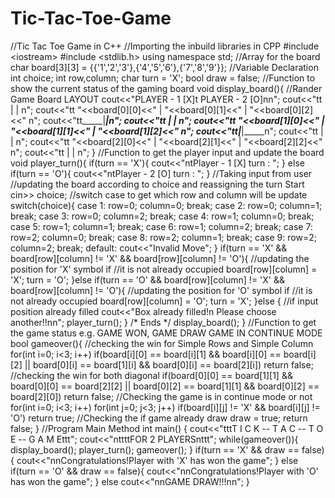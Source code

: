 # Tic-Tac-Toe-Game
//Tic Tac Toe Game in C++  //Importing the inbuild libraries in CPP #include &lt;iostream> #include &lt;stdlib.h> using namespace std; //Array for the board char board[3][3] = {{'1','2','3'},{'4','5','6'},{'7','8','9'}}; //Variable Declaration int choice; int row,column; char turn = 'X'; bool draw = false;  //Function to show the current status of the gaming board  void display_board(){      //Rander Game Board LAYOUT      cout&lt;&lt;"PLAYER - 1 [X]t PLAYER - 2 [O]nn";     cout&lt;&lt;"tt     |     |     n";     cout&lt;&lt;"tt  "&lt;&lt;board[0][0]&lt;&lt;"  | "&lt;&lt;board[0][1]&lt;&lt;"  |  "&lt;&lt;board[0][2]&lt;&lt;" n";     cout&lt;&lt;"tt_____|_____|_____n";     cout&lt;&lt;"tt     |     |     n";     cout&lt;&lt;"tt  "&lt;&lt;board[1][0]&lt;&lt;"  | "&lt;&lt;board[1][1]&lt;&lt;"  |  "&lt;&lt;board[1][2]&lt;&lt;" n";     cout&lt;&lt;"tt_____|_____|_____n";     cout&lt;&lt;"tt     |     |     n";     cout&lt;&lt;"tt  "&lt;&lt;board[2][0]&lt;&lt;"  | "&lt;&lt;board[2][1]&lt;&lt;"  |  "&lt;&lt;board[2][2]&lt;&lt;" n";     cout&lt;&lt;"tt     |     |     n"; }  //Function to get the player input and update the board  void player_turn(){     if(turn == 'X'){         cout&lt;&lt;"ntPlayer - 1 [X] turn : ";     }     else if(turn == 'O'){         cout&lt;&lt;"ntPlayer - 2 [O] turn : ";     }     //Taking input from user     //updating the board according to choice and reassigning the turn Start      cin>> choice;      //switch case to get which row and column will be update      switch(choice){         case 1: row=0; column=0; break;         case 2: row=0; column=1; break;         case 3: row=0; column=2; break;         case 4: row=1; column=0; break;         case 5: row=1; column=1; break;         case 6: row=1; column=2; break;         case 7: row=2; column=0; break;         case 8: row=2; column=1; break;         case 9: row=2; column=2; break;         default:             cout&lt;&lt;"Invalid Move";     }      if(turn == 'X' &amp;&amp; board[row][column] != 'X' &amp;&amp; board[row][column] != 'O'){         //updating the position for 'X' symbol if         //it is not already occupied         board[row][column] = 'X';         turn = 'O';     }else if(turn == 'O' &amp;&amp; board[row][column] != 'X' &amp;&amp; board[row][column] != 'O'){         //updating the position for 'O' symbol if         //it is not already occupied         board[row][column] = 'O';         turn = 'X';     }else {         //if input position already filled         cout&lt;&lt;"Box already filled!n Please choose another!!nn";         player_turn();     }     /* Ends */     display_board(); }  //Function to get the game status e.g. GAME WON, GAME DRAW GAME IN CONTINUE MODE  bool gameover(){     //checking the win for Simple Rows and Simple Column     for(int i=0; i&lt;3; i++)     if(board[i][0] == board[i][1] &amp;&amp; board[i][0] == board[i][2] || board[0][i] == board[1][i] &amp;&amp; board[0][i] == board[2][i])     return false;      //checking the win for both diagonal      if(board[0][0] == board[1][1] &amp;&amp; board[0][0] == board[2][2] || board[0][2] == board[1][1] &amp;&amp; board[0][2] == board[2][0])     return false;      //Checking the game is in continue mode or not     for(int i=0; i&lt;3; i++)     for(int j=0; j&lt;3; j++)     if(board[i][j] != 'X' &amp;&amp; board[i][j] != 'O')     return true;      //Checking the if game already draw     draw = true;     return false; }  //Program Main Method  int main() {     cout&lt;&lt;"tttT I C K -- T A C -- T O E -- G A M Ettt";     cout&lt;&lt;"nttttFOR 2 PLAYERSnttt";     while(gameover()){         display_board();         player_turn();         gameover();     }     if(turn == 'X' &amp;&amp; draw == false){         cout&lt;&lt;"nnCongratulations!Player with 'X' has won the game";     }     else if(turn == 'O' &amp;&amp; draw == false){         cout&lt;&lt;"nnCongratulations!Player with 'O' has won the game";     }     else     cout&lt;&lt;"nnGAME DRAW!!!nn"; } 
